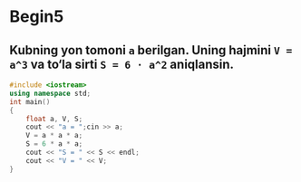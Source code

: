 # Begin5
## Kubning yon tomoni `a` berilgan. Uning hajmini `V = a^3` va to‘la sirti `S = 6 · a^2` aniqlansin.
```cpp
#include <iostream>
using namespace std;
int main()
{
	float a, V, S;
	cout << "a = ";cin >> a;
	V = a * a * a;
	S = 6 * a * a;
	cout << "S = " << S << endl;
	cout << "V = " << V;
}
```
